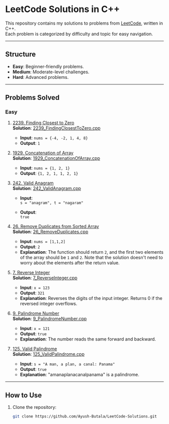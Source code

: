 # LeetCode Solutions in C++

This repository contains my solutions to problems from [LeetCode](https://leetcode.com/), written in C++.  
Each problem is categorized by difficulty and topic for easy navigation.

---

## Structure

- **Easy**: Beginner-friendly problems.
- **Medium**: Moderate-level challenges.
- **Hard**: Advanced problems.

---

## Problems Solved

### Easy

1. [2239. Finding Closest to Zero](https://leetcode.com/problems/find-closest-number-to-zero/description/)  
   **Solution**: [2239_FindingClosestToZero.cpp](https://github.com/Ayush-Butala/LeetCode-Solutions/blob/main/Easy/2239_FindingClosestToZero.cpp)

   - **Input**: `nums = {-4, -2, 1, 4, 8}`
   - **Output**: `1`

2. [1929. Concatenation of Array](https://leetcode.com/problems/concatenation-of-array/description/)  
   **Solution**: [1929_ConcatenationOfArray.cpp](https://github.com/Ayush-Butala/LeetCode-Solutions/blob/main/Easy/1929_ConcatenationOfArray.cpp)

   - **Input**: `nums = {1, 2, 1}`
   - **Output**: `{1, 2, 1, 1, 2, 1}`

3. [242. Valid Anagram](https://leetcode.com/problems/valid-anagram/)  
   **Solution**: [242_ValidAnagram.cpp](https://github.com/Ayush-Butala/LeetCode-Solutions/blob/main/Easy/242_ValidAnagram.cpp)

   - **Input**:  
     `s = "anagram", t = "nagaram"`

   - **Output**:  
     `true`

4. [26. Remove Duplicates from Sorted Array](https://leetcode.com/problems/remove-duplicates-from-sorted-array/)  
   **Solution**: [26_RemoveDuplicates.cpp](https://github.com/Ayush-Butala/LeetCode-Solutions/blob/main/Easy/26_RemoveDuplicatesfromSortedArray.cpp)

   - **Input**: `nums = [1,1,2]`
   - **Output**: `2`
   - **Explanation**: The function should return `2`, and the first two elements of the array should be `1` and `2`. Note that the solution doesn't need to worry about the elements after the return value.

5. [7. Reverse Integer](https://leetcode.com/problems/reverse-integer/)  
   **Solution**: [7_ReverseInteger.cpp](https://github.com/Ayush-Butala/LeetCode-Solutions/blob/main/Easy/7_ReverseInteger.cpp)

   - **Input**: `x = 123`
   - **Output**: `321`
   - **Explanation**: Reverses the digits of the input integer. Returns 0 if the reversed integer overflows.

6. [9. Palindrome Number](https://leetcode.com/problems/palindrome-number/)  
   **Solution**: [9_PalindromeNumber.cpp](https://github.com/Ayush-Butala/LeetCode-Solutions/blob/main/Easy/9_PalindromeNumber.cpp)

   - **Input**: `x = 121`
   - **Output**: `true`
   - **Explanation**: The number reads the same forward and backward.

7. [125. Valid Palindrome](https://leetcode.com/problems/valid-palindrome/)  
   **Solution**: [125_ValidPalindrome.cpp](https://github.com/Ayush-Butala/LeetCode-Solutions/blob/main/Easy/125_ValidPalindrome.cpp)

   - **Input**: `s = "A man, a plan, a canal: Panama"`
   - **Output**: `true`
   - **Explanation**: "amanaplanacanalpanama" is a palindrome.

---

## How to Use

1. Clone the repository:
   ```bash
   git clone https://github.com/Ayush-Butala/LeetCode-Solutions.git
   ```
